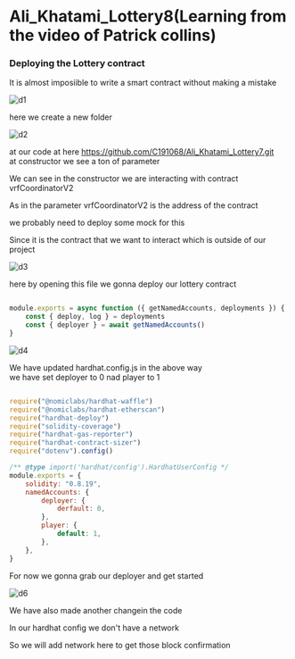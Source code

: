# Ali_Khatami_Lottery8(Learning from the video of Patrick collins)

### Deploying the Lottery contract 

It is almost imposiible to write a smart contract without making a mistake <br>

![d1](https://github.com/C191068/Ali_Khatami_Lottery8/assets/89090776/269cb89f-c319-47f6-98bb-b4159fb87f30)

here we create a new folder <br>

![d2](https://github.com/C191068/Ali_Khatami_Lottery8/assets/89090776/1c0090be-5d42-43a6-b8b6-3c47ce668e12)

at our code at here https://github.com/C191068/Ali_Khatami_Lottery7.git <br>
at constructor we see a ton of parameter <br>

We can see in the constructor we are interacting with contract vrfCoordinatorV2 <br>

As in the parameter vrfCoordinatorV2 is the address of the contract <br>

we probably  need to deploy  some mock for this <br>

Since it is the contract that we want to interact which is outside of our project <br>

![d3](https://github.com/C191068/Ali_Khatami_Lottery8/assets/89090776/13c8dad0-8d06-4610-9a96-38dca4ab939c)

here by opening this file we gonna deploy our lottery contract <br>


```js

module.exports = async function ({ getNamedAccounts, deployments }) {
    const { deploy, log } = deployments
    const { deployer } = await getNamedAccounts()
}

```

![d4](https://github.com/C191068/Ali_Khatami_Lottery8/assets/89090776/c326fb4d-8eab-4aa5-9b7f-58890237a2f1)

We have updated hardhat.config.js in the above way <br>
we have set deployer to 0 nad player to 1 <br>

```js

require("@nomiclabs/hardhat-waffle")
require("@nomiclabs/hardhat-etherscan")
require("hardhat-deploy")
require("solidity-coverage")
require("hardhat-gas-reporter")
require("hardhat-contract-sizer")
require("dotenv").config()

/** @type import('hardhat/config').HardhatUserConfig */
module.exports = {
    solidity: "0.8.19",
    namedAccounts: {
        deployer: {
            derfault: 0,
        },
        player: {
            default: 1,
        },
    },
}

```


For now we gonna grab our deployer and get started <br>


![d6](https://github.com/C191068/Ali_Khatami_Lottery8/assets/89090776/aaeb25eb-bdf0-40b0-b75f-1f25c6b60afd)

We have also made another changein the code <br>


In our hardhat config we don't have a network <br>


So we will add network here to get those block confirmation <br>
















